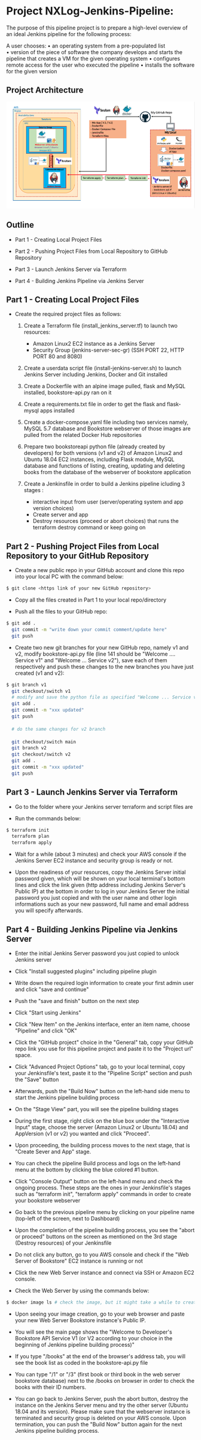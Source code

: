 # Project NXLog-Jenkins-Pipeline: 

The purpose of this pipeline project is to prepare a high-level overview of an ideal Jenkins pipeline for the following process: 

A user chooses: 
    •	an operating system from a pre-populated list  
    •	version of the piece of software the company develops 
        and starts the pipeline that creates a VM for the given operating system 
    •	configures remote access for the user who executed the pipeline 
    •	installs the software for the given version 

## Project Architecture

![](NXLog%20Pipeline%20Project%20Architecture.png) 

## Outline

- Part 1 - Creating Local Project Files

- Part 2 - Pushing Project Files from Local Repository to GitHub Repository 

- Part 3 - Launch Jenkins Server via Terraform

- Part 4 - Building Jenkins Pipeline via Jenkins Server


## Part 1 - Creating Local Project Files


- Create the required project files as follows:

    1. Create a Terraform file (install_jenkins_server.tf) to launch two resources:
        * Amazon Linux2 EC2 instance as a Jenkins Server 
        * Security Group  (jenkins-server-sec-gr) (SSH PORT 22, HTTP PORT 80 and 8080)
    
    2. Create a userdata script file (install-jenkins-server.sh) to launch Jenkins Server including Jenkins, Docker and Git installed 
    
    3. Create a Dockerfile with an alpine image pulled, flask and MySQL installed, bookstore-api.py ran on it

    4. Create a requirements.txt file in order to get the flask and flask-mysql apps installed
    
    5. Create a docker-compose.yaml file including two services namely, MySQL 5.7 database and Bookstore webserver of those images are pulled from the related Docker Hub repositories 
    
    6. Prepare two bookstoreapi python file (already created by developers) for both versions (v1 and v2) of Amazon Linux2 and Ubuntu 18.04 EC2 instances, including Flask module, MySQL database and functions of listing, creating, updating and deleting books from the database of the webserver of bookstore application
    
    7. Create a Jenkinsfile in order to build a Jenkins pipeline icluding 3 stages :
       * interactive input from user (server/operating system and app version choices)
       * Create server and app
       * Destroy resources (proceed or abort choices) that runs the terraform destroy command or keep going on 



## Part 2 - Pushing Project Files from Local Repository to your GitHub Repository

- Create a new public repo in your GitHub account and clone this repo into your local PC with the command below:

```bash
$ git clone <https link of your new GitHub repository> 
```

- Copy all the files created in Part 1 to your local repo/directory

- Push all the files to your GitHub repo:
  
```bash
$ git add .
  git commit -m "write down your commit comment/update here" 
  git push 
```

- Create two new git branches for your new GitHub repo, namely v1 and v2, modify  bookstore-api.py file (line 141 should be "Welcome .... Service v1" and "Welcome ... Service v2"), save each of them respectively and push these changes to the new branches you have just created (v1 and v2):
  
```bash
$ git branch v1
  git checkout/switch v1
  # modify and save the python file as specified "Welcome ... Service v1" 
  git add . 
  git commit -m "xxx updated" 
  git push
  
  # do the same changes for v2 branch
  
  git checkout/switch main
  git branch v2
  git checkout/switch v2
  git add . 
  git commit -m "xxx updated" 
  git push 
```

## Part 3 - Launch Jenkins Server via Terraform

- Go to the folder where your Jenkins server terraform and script files are

- Run the commands below:


```bash
$ terraform init
  terraform plan
  terraform apply
```

- Wait for a while (about 3 minutes) and check your AWS console if the Jenkins Server EC2 instance and security group is ready or not.

- Upon the readiness of your resources, copy the Jenkins Server initial password given, which will be shown on your local terminal's bottom lines and click the link given (http address including Jenkins Server's Public IP) at the bottom in order to log in your Jenkins Server the initial password you just copied and with the user name and other login informations such as your new password, full name and email address you will specify afterwards.


## Part 4 - Building Jenkins Pipeline via Jenkins Server

- Enter the initial Jenkins Server password you just copied to unlock Jenkins server

- Click "Install suggested plugins" including pipeline plugin

- Write down the required login information to create your first admin user and click "save and continue"

- Push the "save and finish" button on the next step

- Click "Start using Jenkins"

- Click "New Item" on the Jenkins interface, enter an item name, choose "Pipeline" and click "OK"

- Click the "GitHub project" choice in the "General" tab, copy your GitHub repo link you use for this pipeline project and paste it to the "Project url" space.

- Click "Advanced Project Options" tab, go to your local terminal, copy your Jenkinsfile's text, paste it to the "Pipeline Script" section and push the "Save" button

- Afterwards, push the "Build Now" button on the left-hand side menu to start the Jenkins pipeline building process

- On the "Stage View" part, you will see the pipeline building stages

- During the first stage, right click on the blue box under the "Interactive Input" stage, choose the server (Amazon Linux2 or Ubuntu 18.04) and AppVersion (v1 or v2) you wanted and click "Proceed".

- Upon proceeding, the building process moves to the next stage, that is "Create Sever and App" stage.

- You can check the pipeline Build process and logs on the left-hand menu at the bottom by clicking the blue colored #1 button.

- Click "Console Output" button on the left-hand menu and check the ongoing process. These steps are the ones in your Jenkinsfile's stages such as "terraform init", "terraform apply" commands in order to create your bookstore webserver

- Go back to the previous pipeline menu by clicking on your pipeline name (top-left of the screen, next to Dashboard)

- Upon the completion of the pipeline building process, you see the "abort or proceed" buttons on the screen as mentioned on the 3rd stage (Destroy resources) of your Jenkinsfile

- Do not click any button, go to you AWS console and check if the "Web Server of Bookstore" EC2 instance is running or not

- Click the new Web Server instance and connect via SSH or Amazon EC2 console.

- Check the Web Server by using the commands below:

```bash
$ docker image ls # check the image, but it might take a while to create an image via your terraform file bookstoreapi.tf. You should see 3 images created by your dockerfile and docker-copmose.yaml file. These are python alpine image, mysql 5.7 image and bookstore image
```
- Upon seeing your image creation, go to your web browser and paste your new Web Server Bookstore instance's Public IP.

- You will see the main page shows the "Welcome to Developer's Bookstore API Service V1 (or V2 according to your choice in the beginning of Jenkins pipeline building process)" 

- If you type "/books" at the end of the browser's address tab, you will see the book list as coded in the bookstore-api.py file

- You can type "/1" or "/3" (first book or third book in the web server bookstore database) next to the /books on browser in order to check the books with their ID numbers.

- You can go back to Jenkins Server, push the abort button, destroy the instance on the Jenkins Server menu and try the other server (Ubuntu 18.04 and its version). Please make sure that the webserver instance is terminated and security group is deleted on your AWS console. Upon termination, you can push the "Build Now" button again for the next Jenkins pipeline building process.